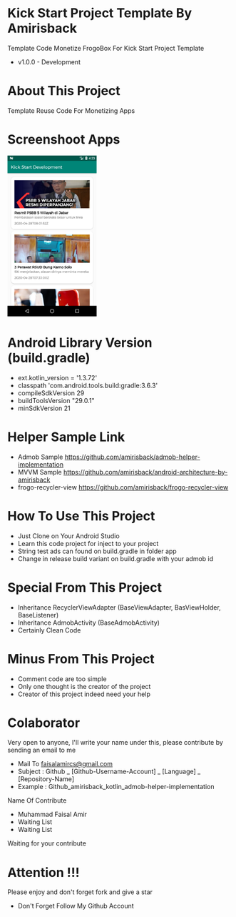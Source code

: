 # Kick Start Project Template By Amirisback
Template Code Monetize FrogoBox For Kick Start Project Template
- v1.0.0 - Development

# About This Project
Template Reuse Code For Monetizing Apps

# Screenshoot Apps 
<span align="center"><img width="200px" height="360px" src="docs/image/ss_main.png"></span>

# Android Library Version (build.gradle)
- ext.kotlin_version = '1.3.72'
- classpath 'com.android.tools.build:gradle:3.6.3'
- compileSdkVersion 29
- buildToolsVersion "29.0.1"
- minSdkVersion 21

# Helper Sample Link
- Admob Sample https://github.com/amirisback/admob-helper-implementation
- MVVM Sample https://github.com/amirisback/android-architecture-by-amirisback
- frogo-recycler-view https://github.com/amirisback/frogo-recycler-view

# How To Use This Project
- Just Clone on Your Android Studio
- Learn this code project for inject to your project
- String test ads can found on build.gradle in folder app
- Change in release build variant on build.gradle with your admob id

# Special From This Project
- Inheritance RecyclerViewAdapter (BaseViewAdapter, BasViewHolder, BaseListener)
- Inheritance AdmobActivity (BaseAdmobActivity)
- Certainly Clean Code

# Minus From This Project
- Comment code are too simple
- Only one thought is the creator of the project
- Creator of this project indeed need your help

# Colaborator
Very open to anyone, I'll write your name under this, please contribute by sending an email to me

- Mail To faisalamircs@gmail.com
- Subject : Github _ [Github-Username-Account] _ [Language] _ [Repository-Name]
- Example : Github_amirisback_kotlin_admob-helper-implementation

Name Of Contribute
- Muhammad Faisal Amir
- Waiting List
- Waiting List

Waiting for your contribute

# Attention !!!
Please enjoy and don't forget fork and give a star
- Don't Forget Follow My Github Account
